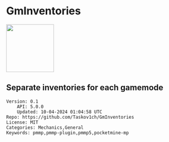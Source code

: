 # GmInventories
<img src="https://raw.githubusercontent.com/TynaevCode/GmInventories/43139ba1bb82ec6d170518ced2b5f8d3b8c058e8/icon.png" width="128" height="128" />

## Separate inventories for each gamemode
```properties
Version: 0.1
    API: 5.0.0
    Updated: 10-04-2024 01:04:58 UTC
Repo: https://github.com/Taskov1ch/GmInventories
License: MIT
Categories: Mechanics,General
Keywords: pmmp,pmmp-plugin,pmmp5,pocketmine-mp
```